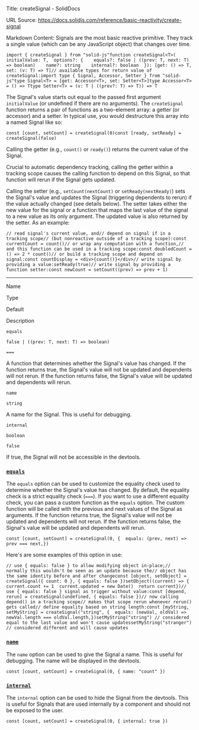 Title: createSignal - SolidDocs

URL Source: https://docs.solidjs.com/reference/basic-reactivity/create-signal

Markdown Content:
Signals are the most basic reactive primitive. They track a single value (which can be any JavaScript object) that changes over time.

```
import { createSignal } from "solid-js"function createSignal<T>(  initialValue: T,  options?: {    equals?: false | ((prev: T, next: T) => boolean)    name?: string    internal?: boolean  }): [get: () => T, set: (v: T) => T]// available types for return value of createSignal:import type { Signal, Accessor, Setter } from "solid-js"type Signal<T> = [get: Accessor<T>, set: Setter<T>]type Accessor<T> = () => Ttype Setter<T> = (v: T | ((prev?: T) => T)) => T
```

The Signal's value starts out equal to the passed first argument `initialValue` (or undefined if there are no arguments). The `createSignal` function returns a pair of functions as a two-element array: a getter (or accessor) and a setter. In typical use, you would destructure this array into a named Signal like so:

```
const [count, setCount] = createSignal(0)const [ready, setReady] = createSignal(false)
```

Calling the getter (e.g., `count()` or `ready()`) returns the current value of the Signal.

Crucial to automatic dependency tracking, calling the getter within a tracking scope causes the calling function to depend on this Signal, so that function will rerun if the Signal gets updated.

Calling the setter (e.g., `setCount(nextCount)` or `setReady(nextReady)`) sets the Signal's value and updates the Signal (triggering dependents to rerun) if the value actually changed (see details below). The setter takes either the new value for the signal or a function that maps the last value of the signal to a new value as its only argument. The updated value is also returned by the setter. As an example:

```
// read signal's current value, and// depend on signal if in a tracking scope// (but nonreactive outside of a tracking scope):const currentCount = count()// or wrap any computation with a function,// and this function can be used in a tracking scope:const doubledCount = () => 2 * count()// or build a tracking scope and depend on signal:const countDisplay = <div>{count()}</div>// write signal by providing a value:setReady(true)// write signal by providing a function setter:const newCount = setCount((prev) => prev + 1)
```

* * *

Name

Type

Default

Description

`equals`

`false | ((prev: T, next: T) => boolean)`

`===`

A function that determines whether the Signal's value has changed. If the function returns true, the Signal's value will not be updated and dependents will not rerun. If the function returns false, the Signal's value will be updated and dependents will rerun.

`name`

`string`

A name for the Signal. This is useful for debugging.

`internal`

`boolean`

`false`

If true, the Signal will not be accessible in the devtools.

### [`equals`](https://docs.solidjs.com/reference/basic-reactivity/create-signal#equals)

The `equals` option can be used to customize the equality check used to determine whether the Signal's value has changed. By default, the equality check is a strict equality check (`===`). If you want to use a different equality check, you can pass a custom function as the `equals` option. The custom function will be called with the previous and next values of the Signal as arguments. If the function returns true, the Signal's value will not be updated and dependents will not rerun. If the function returns false, the Signal's value will be updated and dependents will rerun.

```
const [count, setCount] = createSignal(0, {  equals: (prev, next) => prev === next,})
```

Here's are some examples of this option in use:

```
// use { equals: false } to allow modifying object in-place;// normally this wouldn't be seen as an update because the// object has the same identity before and after changeconst [object, setObject] = createSignal({ count: 0 }, { equals: false })setObject((current) => {  current.count += 1  current.updated = new Date()  return current})// use { equals: false } signal as trigger without value:const [depend, rerun] = createSignal(undefined, { equals: false })// now calling depend() in a tracking scope// makes that scope rerun whenever rerun() gets called// define equality based on string length:const [myString, setMyString] = createSignal("string", {  equals: (newVal, oldVal) => newVal.length === oldVal.length,})setMyString("string") // considered equal to the last value and won't cause updatessetMyString("stranger") // considered different and will cause updates
```

### [`name`](https://docs.solidjs.com/reference/basic-reactivity/create-signal#name)

The `name` option can be used to give the Signal a name. This is useful for debugging. The name will be displayed in the devtools.

```
const [count, setCount] = createSignal(0, { name: "count" })
```

### [`internal`](https://docs.solidjs.com/reference/basic-reactivity/create-signal#internal)

The `internal` option can be used to hide the Signal from the devtools. This is useful for Signals that are used internally by a component and should not be exposed to the user.

```
const [count, setCount] = createSignal(0, { internal: true })
```

